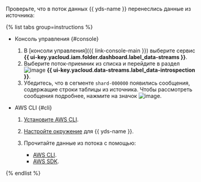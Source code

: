 Проверьте, что в поток данных {{ yds-name }} перенеслись данные из источника:

  {% list tabs group=instructions %}

  - Консоль управления {#console}

      1. В [консоли управления]({{ link-console-main }}) выберите сервис **{{ ui-key.yacloud.iam.folder.dashboard.label_data-streams }}**.
      1. Выберите поток-приемник из списка и перейдите в раздел ![image](../../_assets/console-icons/bars.svg) **{{ ui-key.yacloud.data-streams.label_data-introspection }}**.
      1. Убедитесь, что в сегменте `shard-000000` появились сообщения, содержащие строки таблицы из источника. Чтобы рассмотреть сообщения подробнее, нажмите на значок ![image](../../_assets/console-icons/eye.svg).

  - AWS CLI {#cli}

      1. [Установите AWS CLI](https://docs.aws.amazon.com/cli/latest/userguide/getting-started-install.html).
      1. [Настройте окружение](../../data-streams/quickstart/index.md) для {{ yds-name }}.
      1. Прочитайте данные из потока с помощью:

          * [AWS CLI](../../data-streams/operations/aws-cli/get-records.md).
          * [AWS SDK](../../data-streams/operations/aws-sdk/get-records.md).

  {% endlist %}
